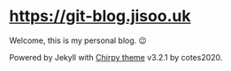 # https://git-blog.jisoo.uk

Welcome, this is my personal blog. :wink:

Powered by Jekyll with
 [Chirpy theme](https://github.com/cotes2020/jekyll-theme-chirpy)
 v3.2.1 by cotes2020.
